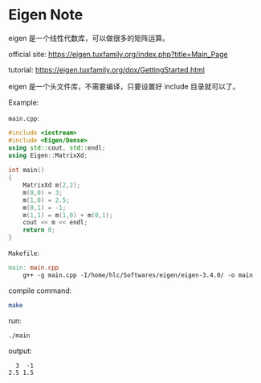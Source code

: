 # Eigen Note

eigen 是一个线性代数库，可以做很多的矩阵运算。

official site: <https://eigen.tuxfamily.org/index.php?title=Main_Page>

tutorial: <https://eigen.tuxfamily.org/dox/GettingStarted.html>

eigen 是一个头文件库，不需要编译，只要设置好 include 目录就可以了。

Example:

`main.cpp`:

```cpp
#include <iostream>
#include <Eigen/Dense>
using std::cout, std::endl;
using Eigen::MatrixXd;
 
int main()
{
    MatrixXd m(2,2);
    m(0,0) = 3;
    m(1,0) = 2.5;
    m(0,1) = -1;
    m(1,1) = m(1,0) + m(0,1);
    cout << m << endl;
    return 0;
}
```

`Makefile`:

```makefile
main: main.cpp
	g++ -g main.cpp -I/home/hlc/Softwares/eigen/eigen-3.4.0/ -o main
```

compile command:

```bash
make
```

run:

```bash
./main
```

output:

```
  3  -1
2.5 1.5
```